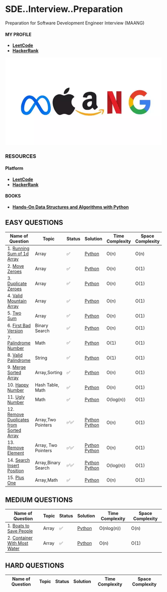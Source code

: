 # SDE..Interview..Preparation
Preparation for Software Development Engineer Interview (MAANG)

#### MY PROFILE
- [**LeetCode**](https://leetcode.com/bickkysahani/)
- [**HackerRank**](https://www.hackerrank.com/bickkysahani)


![Image](./images/how-to-get-a-tech-job-at-maang-meta-amazon-apple-netflix-google.webp)

### RESOURCES

#### Platform
- [**LeetCode**](https://leetcode.com/problemset/all/)
- [**HackerRank**](https://www.hackerrank.com/dashboard)

#### BOOKS
- [**Hands-On Data Structures and Algorithms with Python**](https://www.packtpub.com/product/hands-on-data-structures-and-algorithms-with-python/9781801073448)


<!-- #### COURSES
- [**Algorithms and Data Structures in Python (INTERVIEW Q&A)**](https://www.udemy.com/course/algorithms-and-data-structures-in-python/) -->



## EASY QUESTIONS
| Name of Question | Topic | Status | Solution | Time Complexity | Space Complexity |
| ---------------- | ----- | ------ | -------- | --------------- | ---------------- |
| 1. [Running Sum of 1d Array](https://leetcode.com/problems/running-sum-of-1d-array/) | Array | ✅ | [Python](https://github.com/bickkysahani/SDE..Interview..Preparation/blob/main/images/003%20-%20'Running%20Sum%20of%201d%20Array%20-%20LeetCode'%20-%20leetcode.com.png)  | O(n) | O(n) |
| 2. [Move Zeroes](https://leetcode.com/problems/move-zeroes/) | Array | ✅ | [Python](https://github.com/bickkysahani/SDE..Interview..Preparation/blob/main/images/008%20-%20'Move%20Zeroes%20-%20LeetCode'%20-%20leetcode.com.png)  | O(n) | O(1) |
| 3. [Duplicate Zeroes](https://leetcode.com/problems/duplicate-zeros/) | Array | ✅ | [Python](https://github.com/bickkysahani/SDE..Interview..Preparation/blob/main/images/010%20-%20'Duplicate%20Zeros%20-%20LeetCode'%20-%20leetcode.com.png)  | O(n) | O(1) |
| 4. [Valid Mountain Array](https://leetcode.com/problems/valid-mountain-array/) | Array | ✅ | [Python](https://github.com/bickkysahani/SDE..Interview..Preparation/blob/main/images/016%20-%20'Valid%20Mountain%20Array%20-%20LeetCode'%20-%20leetcode.com.png)  | O(n) | O(1) |
| 5. [Two Sum](https://leetcode.com/problems/two-sum/) | Array | ✅ | [Python](https://github.com/bickkysahani/SDE..Interview..Preparation/blob/main/images/017%20-%20'Two%20Sum%20-%20LeetCode'%20-%20leetcode.com.png)  | O(n) | O(1) |
| 6. [First Bad Version](https://leetcode.com/problems/first-bad-version/) | Binary Search | ✅ | [Python](https://github.com/bickkysahani/SDE..Interview..Preparation/blob/main/images/019%20-%20'First%20Bad%20Version%20-%20LeetCode'%20-%20leetcode.com.png)  | O(n) | O(1) |
| 7. [Palindrome Number](https://leetcode.com/problems/palindrome-number/) | Math | ✅ | [Python](https://github.com/bickkysahani/SDE..Interview..Preparation/blob/main/images/020%20-%20'Palindrome%20Number%20-%20LeetCode'%20-%20leetcode.com.png)  | O(1) | O(1) |
| 8. [Valid Palindrome](https://leetcode.com/problems/valid-palindrome/) | String | ✅ | [Python](https://github.com/bickkysahani/SDE..Interview..Preparation/blob/main/images/021%20-%20'Valid%20Palindrome%20-%20LeetCode'%20-%20leetcode.com.png)  | O(1) | O(1) |
| 9. [Merge Sorted Array](https://leetcode.com/problems/merge-sorted-array/) | Array,Sorting | ✅ | [Python](https://github.com/bickkysahani/SDE..Interview..Preparation/blob/main/images/026%20-%20'Merge%20Sorted%20Array%20-%20LeetCode'%20-%20leetcode.com.png)  | O(n) | O(1) |
| 10. [Happy Number](https://leetcode.com/problems/happy-number/) | Hash Table, Math | ✅ | [Python](https://github.com/bickkysahani/SDE..Interview..Preparation/blob/main/images/027%20-%20'Happy%20Number%20-%20LeetCode'%20-%20leetcode.com.png)  | O(n) | O(1) |
| 11. [Ugly Number](https://leetcode.com/problems/ugly-number/) | Math | ✅ | [Python](https://github.com/bickkysahani/SDE..Interview..Preparation/blob/main/images/028%20-%20'Ugly%20Number%20-%20LeetCode'%20-%20leetcode.com.png)  | O(log(n)) | O(1) |
| 12. [Remove Duplicates from Sorted Array](https://leetcode.com/problems/remove-duplicates-from-sorted-array/) | Array,Two Pointers | ✅✅ | [Python](https://github.com/bickkysahani/SDE..Interview..Preparation/blob/main/images/032%20-%20'Remove%20Duplicates%20from%20Sorted%20Array%20-%20LeetCode'%20-%20leetcode.com.png)  [Python](https://github.com/bickkysahani/SDE..Interview..Preparation/blob/main/images/033%20-%20'Remove%20Duplicates%20from%20Sorted%20Array%20-%20LeetCode'%20-%20leetcode.com.png) | O(n) | O(1) |
| 13. [Remove Element](https://leetcode.com/problems/remove-element/) | Array, Two Pointers | ✅✅ | [Python](https://github.com/bickkysahani/SDE..Interview..Preparation/blob/main/images/035%20-%20'Remove%20Element%20-%20LeetCode'%20-%20leetcode.com.png) [Python](https://github.com/bickkysahani/SDE..Interview..Preparation/blob/main/images/034%20-%20'Remove%20Element%20-%20LeetCode'%20-%20leetcode.com.png)  | O(n) | O(1) |
| 14. [Search Insert Position](https://leetcode.com/problems/search-insert-position/) | Array,Binary Search | ✅✅ | [Python](https://github.com/bickkysahani/SDE..Interview..Preparation/blob/main/images/037%20-%20'Search%20Insert%20Position%20-%20LeetCode'%20-%20leetcode.com.png) [Python](https://github.com/bickkysahani/SDE..Interview..Preparation/blob/main/images/036%20-%20'Search%20Insert%20Position%20-%20LeetCode'%20-%20leetcode.com.png) | O(log(n)) | O(1) |
| 15. [Plus One](https://leetcode.com/problems/plus-one/) | Array,Math | ✅ | [Python](https://github.com/bickkysahani/SDE..Interview..Preparation/blob/main/images/038%20-%20'Plus%20One%20-%20LeetCode'%20-%20leetcode.com.png)  | O(n) | O(1) |


## MEDIUM QUESTIONS
| Name of Question | Topic | Status | Solution |  Time Complexity | Space Complexity |
| ---------------- | ----- | ------ | -------- |  --------------- | ---------------- |
| 1. [Boats to Save People](https://leetcode.com/problems/boats-to-save-people/) | Array | ✅ | [Python](https://github.com/bickkysahani/SDE..Interview..Preparation/blob/main/images/013%20-%20'Boats%20to%20Save%20People%20-%20LeetCode'%20-%20leetcode.com.png)  | O(nlog(n)) | O(n) |
| 2. [Container With Most Water](https://leetcode.com/problems/container-with-most-water/) | Array | ✅ | [Python](https://github.com/bickkysahani/SDE..Interview..Preparation/blob/main/images/018%20-%20'Container%20With%20Most%20Water%20-%20LeetCode'%20-%20leetcode.com.png)  | O(n) | O(1) |

## HARD QUESTIONS
| Name of Question | Topic | Status | Solution |  Time Complexity | Space Complexity |
| ---------------- | ----- | ------ | -------- |  --------------- | ---------------- |